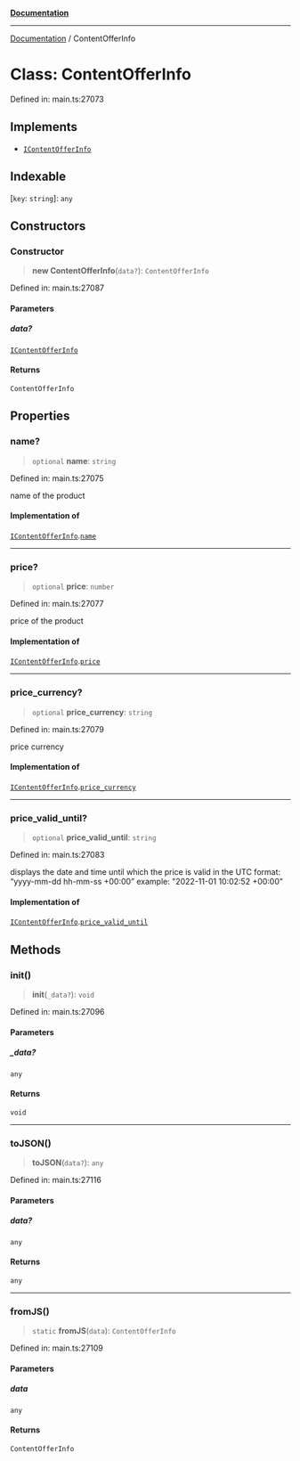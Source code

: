 [**Documentation**](../README.md)

***

[Documentation](../README.md) / ContentOfferInfo

# Class: ContentOfferInfo

Defined in: main.ts:27073

## Implements

- [`IContentOfferInfo`](../interfaces/IContentOfferInfo.md)

## Indexable

\[`key`: `string`\]: `any`

## Constructors

### Constructor

> **new ContentOfferInfo**(`data?`): `ContentOfferInfo`

Defined in: main.ts:27087

#### Parameters

##### data?

[`IContentOfferInfo`](../interfaces/IContentOfferInfo.md)

#### Returns

`ContentOfferInfo`

## Properties

### name?

> `optional` **name**: `string`

Defined in: main.ts:27075

name of the product

#### Implementation of

[`IContentOfferInfo`](../interfaces/IContentOfferInfo.md).[`name`](../interfaces/IContentOfferInfo.md#name)

***

### price?

> `optional` **price**: `number`

Defined in: main.ts:27077

price of the product

#### Implementation of

[`IContentOfferInfo`](../interfaces/IContentOfferInfo.md).[`price`](../interfaces/IContentOfferInfo.md#price)

***

### price\_currency?

> `optional` **price\_currency**: `string`

Defined in: main.ts:27079

price currency

#### Implementation of

[`IContentOfferInfo`](../interfaces/IContentOfferInfo.md).[`price_currency`](../interfaces/IContentOfferInfo.md#price_currency)

***

### price\_valid\_until?

> `optional` **price\_valid\_until**: `string`

Defined in: main.ts:27083

displays the date and time until which the price is valid
in the UTC format: “yyyy-mm-dd hh-mm-ss +00:00”
example: "2022-11-01 10:02:52 +00:00"

#### Implementation of

[`IContentOfferInfo`](../interfaces/IContentOfferInfo.md).[`price_valid_until`](../interfaces/IContentOfferInfo.md#price_valid_until)

## Methods

### init()

> **init**(`_data?`): `void`

Defined in: main.ts:27096

#### Parameters

##### \_data?

`any`

#### Returns

`void`

***

### toJSON()

> **toJSON**(`data?`): `any`

Defined in: main.ts:27116

#### Parameters

##### data?

`any`

#### Returns

`any`

***

### fromJS()

> `static` **fromJS**(`data`): `ContentOfferInfo`

Defined in: main.ts:27109

#### Parameters

##### data

`any`

#### Returns

`ContentOfferInfo`
